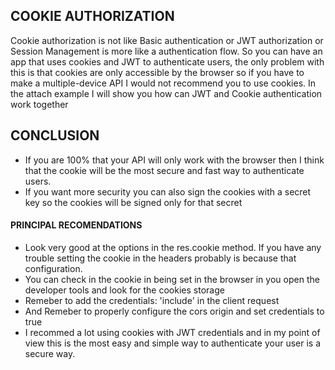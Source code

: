 ## COOKIE AUTHORIZATION
Cookie authorization is not like Basic authentication or JWT authorization or Session Management is more like a authentication flow. So you can have an app that uses cookies and JWT to authenticate users, the only problem with this is that cookies are only accessible by the browser so if you have to make a multiple-device API I would not recommend you to use cookies.
In the attach example I will show you how can JWT and Cookie authentication work together

## CONCLUSION
- If you are 100% that your API will only work with the browser then I think that the cookie will be the most secure and fast way to authenticate users.
- If you want more security you can also sign the cookies with a secret key so the cookies will be signed only for that secret

#### PRINCIPAL RECOMENDATIONS
- Look very good at the options in the res.cookie method. If you have any trouble setting the cookie in the headers probably is because that configuration.
- You can check in the cookie in being set in the browser in you open the developer tools and look for the cookies storage
- Remeber to add the credentials: 'include' in the client request
- And Remeber to properly configure the cors origin and set credentials to true
- I recommed a lot using cookies with JWT credentials and in my point of view this is the most easy and simple way to authenticate your user is a secure way.
